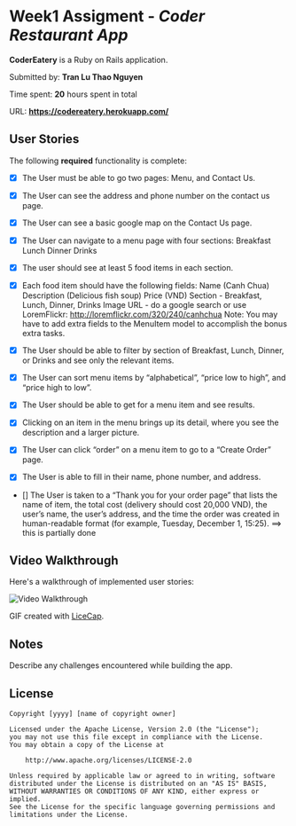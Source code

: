 # Week1 Assigment - *Coder Restaurant App*

**CoderEatery** is a Ruby on Rails application.

Submitted by: **Tran Lu Thao Nguyen**

Time spent: **20** hours spent in total

URL: **https://codereatery.herokuapp.com/**

## User Stories

The following **required** functionality is complete:

* [x] The User must be able to go two pages: Menu, and Contact Us.
* [x] The User can see the address and phone number on the contact us page.
* [x] The User can see a basic google map on the Contact Us page.
* [x] The User can navigate to a menu page with four sections:
        Breakfast
        Lunch
        Dinner
        Drinks
* [x] The user should see at least 5 food items in each section.
* [x] Each food item should have the following fields:
    Name (Canh Chua)
    Description (Delicious fish soup)
    Price (VND)
    Section - Breakfast, Lunch, Dinner, Drinks
    Image URL - do a google search or use LoremFlickr: http://loremflickr.com/320/240/canhchua
    Note: You may have to add extra fields to the MenuItem model to accomplish the bonus extra tasks.

* [x] The User should be able to filter by section of Breakfast, Lunch, Dinner, or Drinks and see only the relevant items.
* [x] The User can sort menu items by “alphabetical”, “price low to high”, and “price high to low”.
* [x] The User should be able to get for a menu item and see results.
* [x] Clicking on an item in the menu brings up its detail, where you see the description and a larger picture.
* [x] The User can click “order” on a menu item to go to a “Create Order” page. 
* [x] The User is able to fill in their name, phone number, and address.
* [] The User is taken to a “Thank you for your order page” that lists the name of item, the total cost (delivery should cost 20,000 VND), the user’s name, the user’s address, and the time the order was created in human-readable format (for example, Tuesday, December 1, 15:25). ==> this is partially done

## Video Walkthrough 

Here's a walkthrough of implemented user stories:

![Video Walkthrough](http://myphamdongy.net/appdemo2.gif)

GIF created with [LiceCap](http://www.cockos.com/licecap/).

## Notes

Describe any challenges encountered while building the app.

## License

    Copyright [yyyy] [name of copyright owner]

    Licensed under the Apache License, Version 2.0 (the "License");
    you may not use this file except in compliance with the License.
    You may obtain a copy of the License at

        http://www.apache.org/licenses/LICENSE-2.0

    Unless required by applicable law or agreed to in writing, software
    distributed under the License is distributed on an "AS IS" BASIS,
    WITHOUT WARRANTIES OR CONDITIONS OF ANY KIND, either express or implied.
    See the License for the specific language governing permissions and
    limitations under the License.